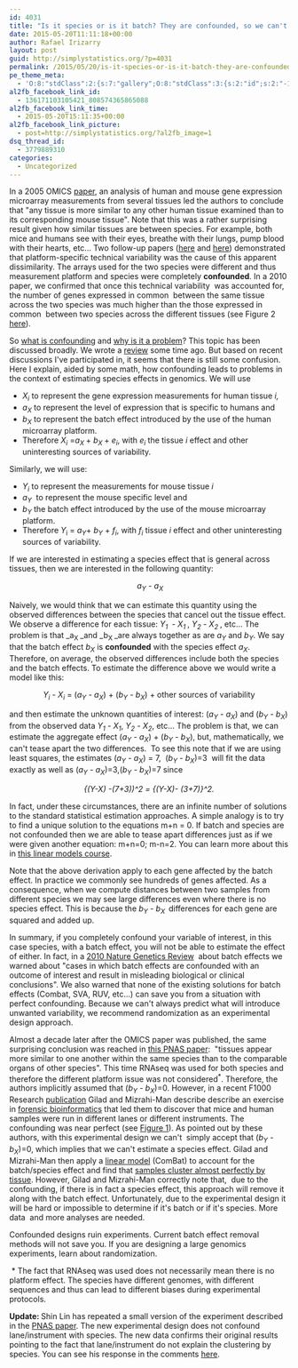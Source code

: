 ```yaml
---
id: 4031
title: "Is it species or is it batch? They are confounded, so we can't know"
date: 2015-05-20T11:11:18+00:00
author: Rafael Irizarry
layout: post
guid: http://simplystatistics.org/?p=4031
permalink: /2015/05/20/is-it-species-or-is-it-batch-they-are-confounded-so-we-cant-know/
pe_theme_meta:
  - 'O:8:"stdClass":2:{s:7:"gallery";O:8:"stdClass":3:{s:2:"id";s:2:"-1";s:5:"width";s:0:"";s:6:"height";s:0:"";}s:5:"video";O:8:"stdClass":1:{s:2:"id";s:2:"-1";}}'
al2fb_facebook_link_id:
  - 136171103105421_808574365865088
al2fb_facebook_link_time:
  - 2015-05-20T15:11:35+00:00
al2fb_facebook_link_picture:
  - post=http://simplystatistics.org/?al2fb_image=1
dsq_thread_id:
  - 3779889310
categories:
  - Uncategorized
---
```

In a 2005 OMICS <a href="http://online.liebertpub.com/doi/abs/10.1089/153623104773547462" target="_blank">paper</a>, an analysis of human and mouse gene expression microarray measurements from several tissues led the authors to conclude that "any tissue is more similar to any other human tissue examined than to its corresponding mouse tissue". Note that this was a rather surprising result given how similar tissues are between species. For example, both mice and humans see with their eyes, breathe with their lungs, pump blood with their hearts, etc... Two follow-up papers (<a href="http://mbe.oxfordjournals.org/content/23/3/530.abstract?ijkey=2c3d98666afbc99949fdcf514f10e3fedadee259&keytype2=tf_ipsecsha" target="_blank">here</a> and <a href="http://mbe.oxfordjournals.org/content/24/6/1283.abstract?ijkey=366fdf09da56a5dd0cfdc5f74082d9c098ae7801&keytype2=tf_ipsecsha" target="_blank">here</a>) demonstrated that platform-specific technical variability was the cause of this apparent dissimilarity. The arrays used for the two species were different and thus measurement platform and species were completely **confounded**. In a 2010 paper, we confirmed that once this technical variability  was accounted for, the number of genes expressed in common  between the same tissue across the two species was much higher than the those expressed in common  between two species across the different tissues (see Figure 2 <a href="http://nar.oxfordjournals.org/content/39/suppl_1/D1011.full" target="_blank">here</a>).

So [what is confounding](http://genomicsclass.github.io/book/pages/confounding.html) and [why is it a problem](http://www.nature.com/ng/journal/v39/n7/full/ng0707-807.html)? This topic has been discussed broadly. We wrote a [review](http://www.nature.com/nrg/journal/v11/n10/full/nrg2825.html) some time ago. But based on recent discussions I've participated in, it seems that there is still some confusion. Here I explain, aided by some math, how confounding leads to problems in the context of estimating species effects in genomics. We will use

  * _X<sub>i</sub>_ to represent the gene expression measurements for human tissue _i,_
  * _a<sub>X</sub>_ to represent the level of expression that is specific to humans and
  * _b<sub>X</sub>_ to represent the batch effect introduced by the use of the human microarray platform.
  * Therefore _X<sub>i</sub>_ =_a<sub>X </sub>_+ _b<sub>X </sub>_+ _e<sub>i</sub>_, with _e<sub>i</sub>_ the tissue _i_ effect and other uninteresting sources of variability.

Similarly, we will use:

  * _Y<sub>i</sub>_ to represent the measurements for mouse tissue _i_
  * _a<sub>Y</sub>_  to represent the mouse specific level and
  * _b<sub>Y</sub>_ the batch effect introduced by the use of the mouse microarray platform.
  * Therefore _Y_<sub>i</sub> = _a<sub>Y</sub>_+ _b<sub>Y</sub>_ + _f<sub>i</sub>_, with _f<sub>i</sub>_ tissue _i_ effect and other uninteresting sources of variability.

If we are interested in estimating a species effect that is general across tissues, then we are interested in the following quantity:

<p style="text-align: center;">
   <em>a<sub>Y</sub> - a<sub>X</sub></em>
</p>

Naively, we would think that we can estimate this quantity using the observed differences between the species that cancel out the tissue effect. We observe a difference for each tissue: _Y<sub>1 </sub>_ - _X<sub>1 </sub>_, _Y<sub>2</sub>_ - _X<sub>2 </sub>_, etc... The problem is that _a<sub>X </sub>_and _b<sub>X </sub>_are always together as are _a<sub>Y</sub>_ and _b<sub>Y</sub>_. We say that the batch effect _b<sub>X</sub>_ is **confounded** with the species effect _a<sub>X</sub>_. Therefore, on average, the observed differences include both the species and the batch effects. To estimate the difference above we would write a model like this:

<p style="text-align: center;">
  <em>Y<sub>i</sub></em> - <em>X<sub>i</sub></em> = (<em>a<sub>Y</sub> - a<sub>X</sub></em>) + (<em>b<sub>Y</sub> - b<sub>X</sub></em>) + other sources of variability
</p>

<p style="text-align: left;">
  and then estimate the unknown quantities of interest: (<em>a<sub>Y</sub> - a<sub>X</sub></em>) and (<em>b<sub>Y</sub> - b<sub>X</sub></em>) from the observed data <em>Y<sub>1</sub></em> - <em>X<sub>1</sub></em>, <em>Y<sub>2</sub></em> - <em>X<sub>2</sub></em>, etc... The problem is that, we can estimate the aggregate effect (<em>a<sub>Y</sub> - a<sub>X</sub></em>) + (<em>b<sub>Y</sub> - b<sub>X</sub></em>), but, mathematically, we can't tease apart the two differences.  To see this note that if we are using least squares, the estimates (<em>a<sub>Y</sub> - a<sub>X</sub></em>) = 7,  (<em>b<sub>Y</sub> - b<sub>X</sub></em>)=3  will fit the data exactly as well as (<em>a<sub>Y</sub> - a<sub>X</sub></em>)=3,(<em>b<sub>Y</sub> - b<sub>X</sub></em>)=7 since
</p>

<p style="text-align: center;">
  <em>{(Y-X) -(7+3))^2 = {(Y-X)- (3+7)}^2.</em>
</p>

<p style="text-align: left;">
  In fact, under these circumstances, there are an infinite number of solutions to the standard statistical estimation approaches. A simple analogy is to try to find a unique solution to the equations m+n = 0. If batch and species are not confounded then we are able to tease apart differences just as if we were given another equation: m+n=0; m-n=2. You can learn more about this in <a href="https://www.edx.org/course/introduction-linear-models-matrix-harvardx-ph525-2x">this linear models course</a>.
</p>

<p style="text-align: left;">
  Note that the above derivation apply to each gene affected by the batch effect. In practice we commonly see hundreds of genes affected. As a consequence, when we compute distances between two samples from different species we may see large differences even where there is no species effect. This is because the <em>b<sub>Y</sub> - b<sub>X  </sub></em>differences for each gene are squared and added up.
</p>

<p style="text-align: left;">
  In summary, if you completely confound your variable of interest, in this case species, with a batch effect, you will not be able to estimate the effect of either. In fact, in a <a href="http://www.nature.com/nrg/journal/v11/n10/full/nrg2825.html">2010 Nature Genetics Review</a>  about batch effects we warned about "cases in which batch effects are confounded with an outcome of interest and result in misleading biological or clinical conclusions". We also warned that none of the existing solutions for batch effects (Combat, SVA, RUV, etc...) can save you from a situation with perfect confounding. Because we can't always predict what will introduce unwanted variability, we recommend randomization as an experimental design approach.
</p>

<p style="text-align: left;">
  Almost a decade later after the OMICS paper was published, the same surprising conclusion was reached in <a href="http://www.pnas.org/content/111/48/17224.abstract" target="_blank">this PNAS paper</a>:  "tissues appear more similar to one another within the same species than to the comparable organs of other species". This time RNAseq was used for both species and therefore the different platform issue was not considered<sup>*</sup>. Therefore, the authors implicitly assumed that (<em>b<sub>Y</sub> - b<sub>X</sub></em>)=0. However, in a recent F1000 Research <a href="http://f1000research.com/articles/4-121/v1" target="_blank">publication</a> Gilad and Mizrahi-Man describe describe an exercise in <a href="http://projecteuclid.org/euclid.aoas/1267453942">forensic bioinformatics</a> that led them to discover that mice and human samples were run in different lanes or different instruments. The confounding was near perfect (see <a href="https://f1000researchdata.s3.amazonaws.com/manuscripts/7019/9f5f4330-d81d-46b8-9a3f-d8cb7aaf577e_figure1.gif">Figure 1</a>). As pointed out by these authors, with this experimental design we can't  simply accept that (<em>b<sub>Y</sub> - b<sub>X</sub></em>)=0, which implies that we can't estimate a species effect. Gilad and Mizrahi-Man then apply a <a href="http://biostatistics.oxfordjournals.org/content/8/1/118.abstract">linear model</a> (ComBat) to account for the batch/species effect and find that <a href="https://f1000researchdata.s3.amazonaws.com/manuscripts/7019/9f5f4330-d81d-46b8-9a3f-d8cb7aaf577e_figure3.gif">samples cluster almost perfectly by tissue</a>. However, Gilad and Mizrahi-Man correctly note that,  due to the confounding, if there is in fact a species effect, this approach will remove it along with the batch effect. Unfortunately, due to the experimental design it will be hard or impossible to determine if it's batch or if it's species. More data  and more analyses are needed.
</p>

Confounded designs ruin experiments. Current batch effect removal methods will not save you. If you are designing a large genomics experiments, learn about randomization.

<p style="text-align: left;">
   * The fact that RNAseq was used does not necessarily mean there is no platform effect. The species have different genomes, with different sequences and thus can lead to different biases during experimental protocols.
</p>

<p style="text-align: left;">
  <strong>Update: </strong>Shin Lin has repeated a small version of the experiment described in the <a href="http://www.pnas.org/content/111/48/17224.abstract" target="_blank">PNAS paper</a>. The new experimental design does not confound lane/instrument with species. The new data confirms their original results pointing to the fact that lane/instrument do not explain the clustering by species. You can see his response in the comments <a href="http://f1000research.com/articles/4-121/v1" target="_blank">here</a>.
</p>